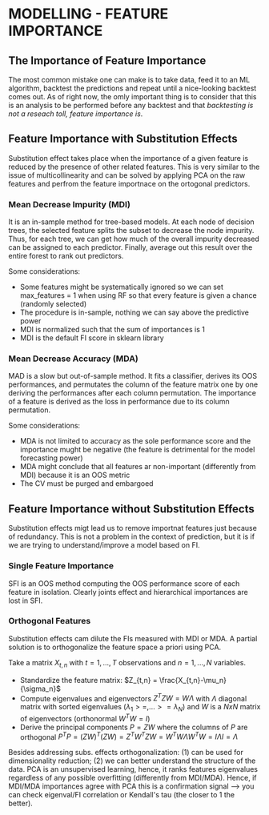 # MODELLING - FEATURE IMPORTANCE

## The Importance of Feature Importance

The most common mistake one can make is to take data, feed it to an ML algorithm, backtest the predictions and repeat until a nice-looking backtest comes out. 
As of right now, the omly important thing is to consider that this is an analysis to be performed before any backtest and that *backtesting is not a reseach toll, feature importance is*.

## Feature Importance with Substitution Effects 

Substitution effect takes place when the importance of a given feature is reduced by the presence of other related features. This is very similar to the issue of multicollinearity
and can be solved by applying PCA on the raw features and perfrom the feature importnace on the ortogonal predictors.

### Mean Decrease Impurity (MDI)

It is an in-sample method for tree-based models. At each node of decision trees, the selected feature splits the subset to decrease the node impurity. Thus, for each tree,
we can get how much of the overall impurity decreased can be assigned to each predictor. Finally, average out this result over the entire forest to rank out predictors.

Some considerations:

- Some features might be systematically ignored so we can set max_features = 1 when using RF so that every feature is given a chance (randomly selected)
- The procedure is in-sample, nothing we can say above the predictive power
- MDI is normalized such that the sum of importances is 1
- MDI is the default FI score in sklearn library

### Mean Decrease Accuracy (MDA)

MAD is a slow but out-of-sample method. It fits a classifier, derives its OOS performances, and permutates the column of the feature matrix one by one
deriving the performances after each column permutation. The importance of a feature is derived as the loss in performance due to its column permutation.

Some considerations:

- MDA is not limited to accuracy as the sole performance score and the importance mught be negative (the feature is detrimental for the model forecasting power) 
- MDA might conclude that all features ar non-important (differently from MDI) because it is an OOS metric
- The CV must be purged and embargoed

## Feature Importance without Substitution Effects 

Substitution effects migt lead us to remove importnat features just because of redundancy. This is not a problem in the context of prediction, but it is if we are trying to 
understand/improve a model based on FI.

### Single Feature Importance

SFI is an OOS method computing the OOS performance score of each feature in isolation. Clearly joints effect and hierarchical importances are lost in SFI.

### Orthogonal Features

Substitution effects cam dilute the FIs measured with MDI or MDA. A partial solution is to orthogonalize the feature space a priori using PCA.

Take a matrix $X_{t,n}$ with $t=1,...,T$ observations and $n=1,...,N$ variables. 

- Standardize the feature matrix: $Z_{t,n} = \frac{X_{t,n}-\mu_n}{\sigma_n}$
- Compute eigenvalues and eigenvectors $Z^TZW = W\Lambda$ with $\Lambda$ diagonal matrix with sorted eigenvalues ($\lambda_1>=,...>=\lambda_N$) and $W$ is a $NxN$
matrix of eigenvectors (orthonormal $W^TW=I$) 
- Derive the principal components $P=ZW$ where the columns of $P$ are orthogonal $P^TP=(ZW)^T(ZW)=Z^TW^TZW=W^TW \Lambda W^TW=I \Lambda I = \Lambda$

Besides addressing subs. effects orthogonalization: (1) can be used for dimensionality reduction; (2) we can better understand the structure of the data. PCA is an
unsupervised learning, hence, it ranks features eigenvalues regardless of any possible overfitting (differently from MDI/MDA). Hence, if MDI/MDA importances agree with PCA this 
is a confirmation signal --> you can check eigenval/FI correlation or Kendall's tau (the closer to 1 the better).

